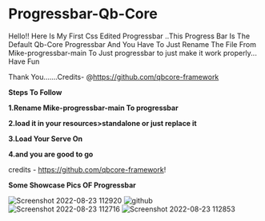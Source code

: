 # Progressbar-Qb-Core
Hello!! Here Is My First Css Edited Progressbar ..This Progress Bar Is The Default Qb-Core Progressbar And You Have To Just Rename The File From Mike-progressbar-main To Just progressbar to just make it work properly... Have Fun   


Thank You.......Credits- @https://github.com/qbcore-framework















__Steps To Follow__

__1.Rename Mike-progressbar-main To progressbar__

__2.load it in your resources>standalone or just replace it__

__3.Load Your Serve On__

__4.and you are good to go__


















credits - https://github.com/qbcore-framework!

**Some Showcase Pics OF Progressbar**


![Screenshot 2022-08-23 112920](https://user-images.githubusercontent.com/111684474/186083694-cd3ceed6-860c-4576-90da-8f247f7497fd.png)
![github](https://user-images.githubusercontent.com/111684474/186083700-5542c3aa-4974-4fec-9b08-d1574417032c.png)
![Screenshot 2022-08-23 112716](https://user-images.githubusercontent.com/111684474/186083677-9d87767b-e3e7-40bd-a2fa-0abb925e3ae1.png)
![Screenshot 2022-08-23 112853](https://user-images.githubusercontent.com/111684474/186083689-ea0a4806-468f-4730-991f-87529dead483.png)



